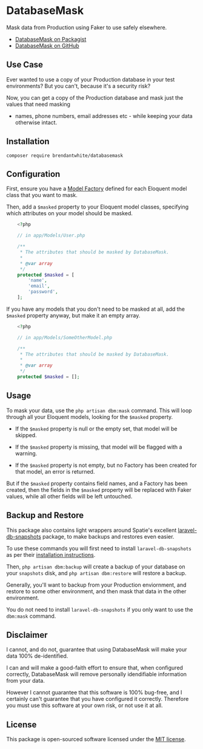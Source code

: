 # DatabaseMask 

Mask data from Production using Faker to use safely elsewhere.

- [DatabaseMask on Packagist](https://packagist.org/packages/brendantwhite/databasemask)
- [DatabaseMask on GitHub](https://github.com/BrendanTWhite/DatabaseMask)

## Use Case

Ever wanted to use a copy of your Production database in your test environments? 
But you can't, because it's a security risk?

Now, you can get a copy of the Production database and mask just the values that need masking 
- names, phone numbers, email addresses etc - while keeping your data otherwise intact. 

## Installation

`composer require brendantwhite/databasemask`

## Configuration

First, ensure you have a 
[Model Factory](https://laravel.com/docs/eloquent-factories) defined 
for each Eloquent model class that you want to mask.

Then, add a `$masked` property to your Eloquent model classes, specifying which attributes on your
model should be masked.

```php
    <?php

    // in app/Models/User.php

    /**
     * The attributes that should be masked by DatabaseMask.
     *
     * @var array
     */
    protected $masked = [
        'name',
        'email',
        'password',
    ];
```

If you have any models that you don't need to be masked at all,
add the `$masked` property anyway, but make it an empty array.

```php
    <?php

    // in app/Models/SomeOtherModel.php

    /**
     * The attributes that should be masked by DatabaseMask.
     *
     * @var array
     */
    protected $masked = [];
```

## Usage

To mask your data, use the `php artisan dbm:mask` command. This will loop through all your Eloquent models, looking for 
the `$masked` property.

- If the `$masked` property is null or the empty set, that model will be skipped.

- If the `$masked` property is missing, that model will be flagged with a warning.

- If the `$masked` property is not empty, but no Factory has been created for that model, an error is returned.

But if the `$masked` property contains field names, and a Factory has been created, then 
the fields in the `$masked` property will be replaced with Faker values, while all other fields will be left untouched. 

## Backup and Restore

This package also contains light wrappers around Spatie's excellent 
[laravel-db-snapshots](https://github.com/spatie/laravel-db-snapshots) package, to make backups and restores even easier.

To use these commands you will first need to install `laravel-db-snapshots` 
as per their [installation instructions](https://github.com/spatie/laravel-db-snapshots#installation).

Then, `php artisan dbm:backup` will create a backup of your database on your `snapshots` disk, 
and `php artisan dbm:restore`  will restore a backup.

Generally, you'll want to backup from your Production enviornment, and restore to some other environment, 
and then mask that data in the other environment.

You do not need to install `laravel-db-snapshots` if you only want to use the `dbm:mask` command. 

## Disclaimer

I cannot, and do not, guarantee that using DatabaseMask will make your data 100% de-identified.

I can and will make a good-faith effort to ensure that, when configured correctly, DatabaseMask will remove personally 
idendifiable information from your data. 

However I cannot guarantee that this software is 100% bug-free, and I certainly can't guarantee that you have configured it
correctly. Therefore you must use this software at your own risk, or not use it at all.

## License

This package is open-sourced software licensed under the [MIT license](https://opensource.org/licenses/MIT).
